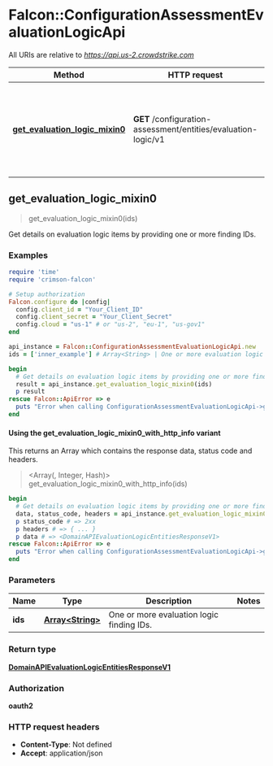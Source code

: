 # Falcon::ConfigurationAssessmentEvaluationLogicApi

All URIs are relative to *https://api.us-2.crowdstrike.com*

| Method | HTTP request | Description |
| ------ | ------------ | ----------- |
| [**get_evaluation_logic_mixin0**](ConfigurationAssessmentEvaluationLogicApi.md#get_evaluation_logic_mixin0) | **GET** /configuration-assessment/entities/evaluation-logic/v1 | Get details on evaluation logic items by providing one or more finding IDs. |


## get_evaluation_logic_mixin0

> <DomainAPIEvaluationLogicEntitiesResponseV1> get_evaluation_logic_mixin0(ids)

Get details on evaluation logic items by providing one or more finding IDs.

### Examples

```ruby
require 'time'
require 'crimson-falcon'

# Setup authorization
Falcon.configure do |config|
  config.client_id = "Your_Client_ID"
  config.client_secret = "Your_Client_Secret"
  config.cloud = "us-1" # or "us-2", "eu-1", "us-gov1"
end

api_instance = Falcon::ConfigurationAssessmentEvaluationLogicApi.new
ids = ['inner_example'] # Array<String> | One or more evaluation logic finding IDs.

begin
  # Get details on evaluation logic items by providing one or more finding IDs.
  result = api_instance.get_evaluation_logic_mixin0(ids)
  p result
rescue Falcon::ApiError => e
  puts "Error when calling ConfigurationAssessmentEvaluationLogicApi->get_evaluation_logic_mixin0: #{e}"
end
```

#### Using the get_evaluation_logic_mixin0_with_http_info variant

This returns an Array which contains the response data, status code and headers.

> <Array(<DomainAPIEvaluationLogicEntitiesResponseV1>, Integer, Hash)> get_evaluation_logic_mixin0_with_http_info(ids)

```ruby
begin
  # Get details on evaluation logic items by providing one or more finding IDs.
  data, status_code, headers = api_instance.get_evaluation_logic_mixin0_with_http_info(ids)
  p status_code # => 2xx
  p headers # => { ... }
  p data # => <DomainAPIEvaluationLogicEntitiesResponseV1>
rescue Falcon::ApiError => e
  puts "Error when calling ConfigurationAssessmentEvaluationLogicApi->get_evaluation_logic_mixin0_with_http_info: #{e}"
end
```

### Parameters

| Name | Type | Description | Notes |
| ---- | ---- | ----------- | ----- |
| **ids** | [**Array&lt;String&gt;**](String.md) | One or more evaluation logic finding IDs. |  |

### Return type

[**DomainAPIEvaluationLogicEntitiesResponseV1**](DomainAPIEvaluationLogicEntitiesResponseV1.md)

### Authorization

**oauth2**

### HTTP request headers

- **Content-Type**: Not defined
- **Accept**: application/json

